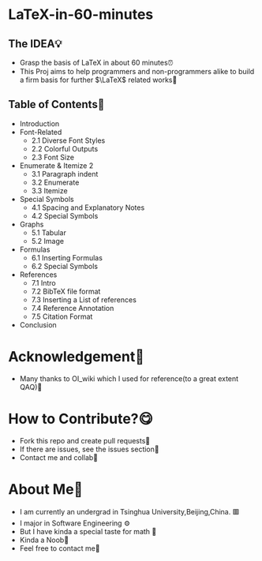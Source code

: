 

# LaTeX-in-60-minutes
## The IDEA💡
* Grasp the basis of LaTeX in about 60 minutes⏰
* This Proj aims to help programmers and non-programmers alike to build a firm basis for further $\LaTeX$ related works🤖

## Table of Contents📗
* Introduction
* Font-Related
    * 2.1 Diverse Font Styles 
    * 2.2 Colorful Outputs
    * 2.3 Font Size
* Enumerate & Itemize 2
    * 3.1 Paragraph indent 
    * 3.2 Enumerate 
    * 3.3 Itemize 
* Special Symbols 
    * 4.1 Spacing and Explanatory Notes 
    * 4.2 Special Symbols 
* Graphs 
    * 5.1 Tabular 
    * 5.2 Image
* Formulas 
    * 6.1 Inserting Formulas 
    * 6.2 Special Symbols 
* References 
    * 7.1 Intro 
    * 7.2 BibTeX file format 
    * 7.3 Inserting a List of references 
    * 7.4 Reference Annotation 
    * 7.5 Citation Format
* Conclusion

# Acknowledgement🌹
* Many thanks to OI_wiki which I used for reference(to a great extent QAQ)📝
# How to Contribute?😋
* Fork this repo and create pull requests👻
* If there are issues, see the issues section👾
* Contact me and collab🎃
# About Me🙌
* I am currently an undergrad in Tsinghua University,Beijing,China. 🟥
* I major in Software Engineering ⚙️
* But I have kinda a special taste for math 🤠
* Kinda a Noob🫥
* Feel free to contact me🤗
